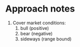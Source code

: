 # Approach notes

  1. Cover market conditions:
     1. bull (positive)
     2. bear (negative)
     3. sideways (range bound)
